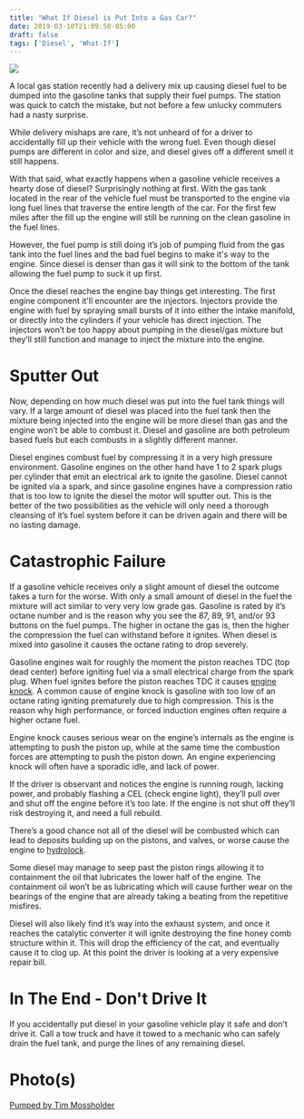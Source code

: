```yaml
---
title: "What If Diesel is Put Into a Gas Car?"
date: 2019-03-10T21:09:50-05:00
draft: false
tags: ['Diesel', 'What-If']
---
```


<img src="/img/post/what-if/diesel-in-a-gas-car/1.jpg" >

A local gas station recently had a delivery mix up causing diesel fuel to be dumped into the gasoline tanks that supply their fuel pumps. The station was quick to catch the mistake, but not before a few unlucky commuters had a nasty surprise.

While delivery mishaps are rare, it’s not unheard of for a driver to accidentally fill up their vehicle with the wrong fuel. Even though diesel pumps are different in color and size, and diesel gives off a different smell it still happens.

With that said, what exactly happens when a gasoline vehicle receives a hearty dose of diesel? Surprisingly nothing at first. With the gas tank located in the rear of the vehicle fuel must be transported to the engine via long fuel lines that traverse the entire length of the car. For the first few miles after the fill up the engine will still be running on the clean gasoline in the fuel lines. 

However, the fuel pump is still doing it’s job of pumping fluid from the gas tank into the fuel lines and the bad fuel begins to make it's way to the engine. Since diesel is denser than gas it will sink to the bottom of the tank allowing the fuel pump to suck it up first.

Once the diesel reaches the engine bay things get interesting. The first engine component it'll encounter are the injectors. Injectors provide the engine with fuel by spraying small bursts of it into either the intake manifold, or directly into the cylinders if your vehicle has direct injection. The injectors won’t be too happy about pumping in the diesel/gas mixture but they’ll still function and manage to inject the mixture into the engine.

# Sputter Out

Now, depending on how much diesel was put into the fuel tank things will vary. If a large amount of diesel was placed into the fuel tank then the mixture being injected into the engine will be more diesel than gas and the engine won’t be able to combust it. Diesel and gasoline are both petroleum based fuels but each combusts in a slightly different manner. 

Diesel engines combust fuel by compressing it in a very high pressure environment. Gasoline engines on the other hand have 1 to 2 spark plugs per cylinder that emit an electrical ark to ignite the gasoline. Diesel cannot be ignited via a spark, and since gasoline engines have a compression ratio that is too low to ignite the diesel the motor will sputter out. This is the better of the two possibilities as the vehicle will only need a thorough cleansing of it’s fuel system before it can be driven again and there will be no lasting damage. 

# Catastrophic Failure

If a gasoline vehicle receives only a slight amount of diesel the outcome takes a turn for the worse. With only a small amount of diesel in the fuel the mixture will act similar to very very low grade gas. Gasoline is rated by it’s octane number and is the reason why you see the 87, 89, 91, and/or 93 buttons on the fuel pumps. The higher in octane the gas is, then the higher the compression the fuel can withstand before it ignites. When diesel is mixed into gasoline it causes the octane rating to drop severely.

Gasoline engines wait for roughly the moment the piston reaches TDC (top dead center) before igniting fuel via a small electrical charge from the spark plug. When fuel ignites before the piston reaches TDC it causes [engine knock](https://repairpal.com/engine-knocking). A common cause of engine knock is gasoline with too low of an octane rating igniting prematurely due to high compression. This is the reason why high performance, or forced induction engines often require a higher octane fuel.

Engine knock causes serious wear on the engine’s internals as the engine is attempting to push the piston up, while at the same time the combustion forces are attempting to push the piston down. An engine experiencing knock will often have a sporadic idle, and lack of power.

If the driver is observant and notices the engine is running rough, lacking power, and probably flashing a CEL (check engine light), they’ll pull over and shut off the engine before it’s too late. If the engine is not shut off they’ll risk destroying it, and need a full rebuild.

There’s a good chance not all of the diesel will be combusted which can lead to deposits building up on the pistons, and valves, or worse cause the engine to [hydrolock](https://en.wikipedia.org/wiki/Hydrolock).

Some diesel may manage to seep past the piston rings allowing it to containment the oil that lubricates the lower half of the engine. The containment oil won’t be as lubricating which will cause further wear on the bearings of the engine that are already taking a beating from the repetitive misfires. 

Diesel will also likely find it’s way into the exhaust system, and once it reaches the catalytic converter it will ignite destroying the fine honey comb structure within it. This will drop the efficiency of the cat, and eventually cause it to clog up. At this point the driver is looking at a very expensive repair bill. 

# In The End - Don't Drive It

If you accidentally put diesel in your gasoline vehicle play it safe and don’t drive it. Call a tow truck and have it towed to a mechanic who can safely drain the fuel tank, and purge the lines of any remaining diesel.

# Photo(s)

[Pumped by Tim Mossholder](https://unsplash.com/photos/uqMskLCm1cg)